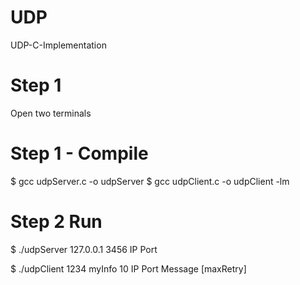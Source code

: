 # UDP
UDP-C-Implementation

# Step 1
Open two terminals

# Step 1 - Compile
$ gcc udpServer.c -o udpServer
$ gcc udpClient.c -o udpClient -lm


# Step 2 Run 
$ ./udpServer 127.0.0.1 3456 
IP Port

$ ./udpClient 1234 myInfo 10
IP Port Message [maxRetry]
